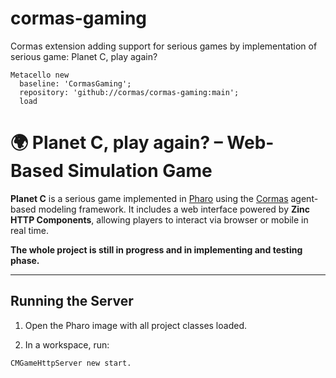 # cormas-gaming
Cormas extension adding support for serious games by implementation of serious game: Planet C, play again?

```st
Metacello new
  baseline: 'CormasGaming';
  repository: 'github://cormas/cormas-gaming:main';
  load
```

# 🌍 Planet C, play again? – Web-Based Simulation Game

**Planet C** is a serious game implemented in [Pharo](https://pharo.org/) using the [Cormas](https://cormas.org/#/) agent-based modeling framework. It includes a web interface powered by **Zinc HTTP Components**, allowing players to interact via browser or mobile in real time.

**The whole project is still in progress and in implementing and testing phase.**

---


## Running the Server

1. Open the Pharo image with all project classes loaded.

2. In a workspace, run:

```smalltalk
CMGameHttpServer new start.
